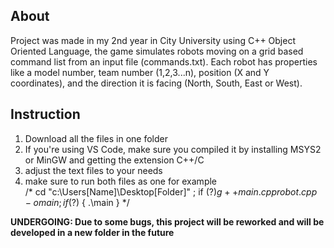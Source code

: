## About
Project was made in my 2nd year in City University using C++ Object Oriented Language, the game simulates robots moving on a grid based command list from an input file (commands.txt). Each robot has properties like a model number, team number (1,2,3...n), position (X and Y coordinates), and the direction it is facing (North, South, East or West).

## Instruction
1. Download all the files in one folder
2. If you're using VS Code, make sure you compiled it by installing MSYS2 or MinGW and getting the extension C++/C
3. adjust the text files to your needs
4. make sure to run both files as one for example <br>
/* cd "c:\Users\[Name]\Desktop\[Folder]\" ; if ($?) { g++ main.cpp robot.cpp -o main } ; if ($?) { .\main } */


<b>UNDERGOING: Due to some bugs, this project will be reworked and will be developed in a new folder in the future<b>
